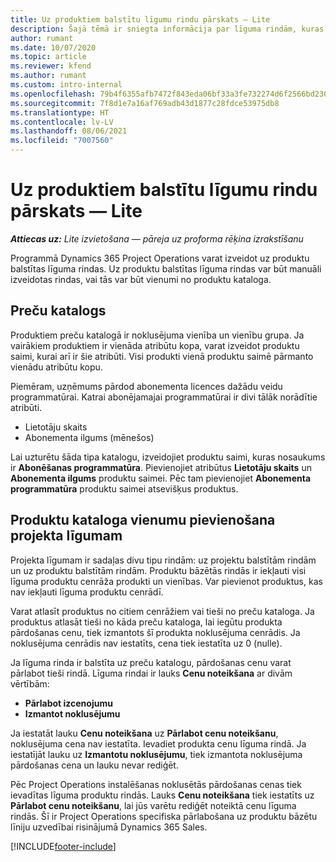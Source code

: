 ```yaml
---
title: Uz produktiem balstītu līgumu rindu pārskats — Lite
description: Šajā tēmā ir sniegta informācija par līguma rindām, kuras ir balstītas uz produktu.
author: rumant
ms.date: 10/07/2020
ms.topic: article
ms.reviewer: kfend
ms.author: rumant
ms.custom: intro-internal
ms.openlocfilehash: 79b4f6355afb7472f843eda06bf33a3fe732274d6f2566bd23000aa11cbfdce1
ms.sourcegitcommit: 7f8d1e7a16af769adb43d1877c28fdce53975db8
ms.translationtype: HT
ms.contentlocale: lv-LV
ms.lasthandoff: 08/06/2021
ms.locfileid: "7007560"
---
```

# <a name="product-based-contract-lines-overview---lite"></a>Uz produktiem balstītu līgumu rindu pārskats — Lite

_**Attiecas uz:** Lite izvietošana — pāreja uz proforma rēķina izrakstīšanu_

Programmā Dynamics 365 Project Operations varat izveidot uz produktu balstītas līguma rindas. Uz produktu balstītas līguma rindas var būt manuāli izveidotas rindas, vai tās var būt vienumi no produktu kataloga.

## <a name="product-catalog"></a>Preču katalogs

Produktiem preču katalogā ir noklusējuma vienība un vienību grupa. Ja vairākiem produktiem ir vienāda atribūtu kopa, varat izveidot produktu saimi, kurai arī ir šie atribūti. Visi produkti vienā produktu saimē pārmanto vienādu atribūtu kopu.

Piemēram, uzņēmums pārdod abonementa licences dažādu veidu programmatūrai. Katrai abonējamajai programmatūrai ir divi tālāk norādītie atribūti.

- Lietotāju skaits
- Abonementa ilgums (mēnešos)

Lai uzturētu šāda tipa katalogu, izveidojiet produktu saimi, kuras nosaukums ir **Abonēšanas programmatūra**. Pievienojiet atribūtus **Lietotāju skaits** un **Abonementa ilgums** produktu saimei. Pēc tam pievienojiet **Abonementa programmatūra** produktu saimei atsevišķus produktus.

## <a name="add-product-catalog-items-to-a-project-contract"></a>Produktu kataloga vienumu pievienošana projekta līgumam

Projekta līgumam ir sadaļas divu tipu rindām: uz projektu balstītām rindām un uz produktu balstītām rindām. Produktu bāzētās rindās ir iekļauti visi līguma produktu cenrāža produkti un vienības. Var pievienot produktus, kas nav iekļauti līguma produktu cenrādī.

Varat atlasīt produktus no citiem cenrāžiem vai tieši no preču kataloga. Ja produktus atlasāt tieši no kāda preču kataloga, lai iegūtu produkta pārdošanas cenu, tiek izmantots šī produkta noklusējuma cenrādis. Ja noklusējuma cenrādis nav iestatīts, cena tiek iestatīta uz 0 (nulle).

Ja līguma rinda ir balstīta uz preču katalogu, pārdošanas cenu varat pārlabot tieši rindā. Līguma rindai ir lauks **Cenu noteikšana** ar divām vērtībām:

- **Pārlabot izcenojumu**
- **Izmantot noklusējumu**

Ja iestatāt lauku **Cenu noteikšana** uz **Pārlabot cenu noteikšanu**, noklusējuma cena nav iestatīta. Ievadiet produkta cenu līguma rindā. Ja iestatījāt lauku uz **Izmantotu noklusējumu**, tiek izmantota noklusējuma pārdošanas cena un lauku nevar rediģēt.

Pēc Project Operations instalēšanas noklusētās pārdošanas cenas tiek ievadītas līguma produktu rindās. Lauks **Cenu noteikšana** tiek iestatīts uz **Pārlabot cenu noteikšanu**, lai jūs varētu rediģēt noteiktā cenu līguma rindās. Šī ir Project Operations specifiska pārlabošana uz produktu bāzētu līniju uzvedībai risinājumā Dynamics 365 Sales.


[!INCLUDE[footer-include](../../includes/footer-banner.md)]